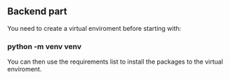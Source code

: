 ## Backend part

You need to create a virtual enviroment before starting with:

### python -m venv venv

You can then use the requirements list to install the packages to the virtual enviroment.
